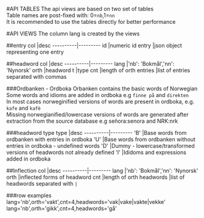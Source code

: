 #API TABLES
The api views are based on two set of tables  
Table names are post-fixed with: 0=`nb`,1=`nn`  
It is recommended to use the tables directly for better performance  

#API VIEWS
The column lang is created by the views  

##entry
col       |desc
----------|---------
id        |numeric id 
entry     |json object representing one entry

##headword
col       |desc
----------|---------
lang      |'nb': 'Bokmål','nn': 'Nynorsk'
orth      |headword
t         |type
cnt       |length of orth
entries   |list of entries separated with commas


###Ordbanken - Ordboka
Orbanken contains the basic words of Norwegian  
Some words and idioms are added in ordboka e.g `finne på` and `direkten`  
In most cases norweginified versions of words are present in ordboka, e.g. `kafe` and `kafè`  
Missing norwegianified/lowercase versions of words are generated after extraction
from the source database e.g señora:senora and NRK:nrk


###headword type
type      |desc
----------|---------
'B'       |Base words from ordbanken with entries in ordboka
'U'       |Base words from ordbanken without entries in ordboka - undefined words
'D'       |Dummy - lowercase/transformed versions of headwords not already defined
'I'       |Ididoms and expressions added in ordboka

##Inflection
col       |desc
----------|---------
lang      |'nb': 'Bokmål','nn': 'Nynorsk'
orth      |inflected forms of headword
cnt       |length of orth
headwords |list of headwords separated with `|`

###row examples
    lang='nb',orth='vakt',cnt=4,headwords='vak|vake|vakte|vekke'
    lang='nb',orth='gikk',cnt=4,headwords='gå'
